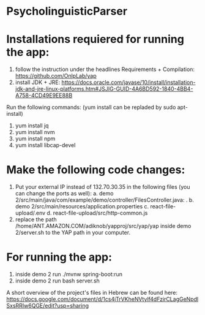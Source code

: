 # PsycholinguisticParser

# Installations requiered for running the app:

1. follow the instruction under the headlines Requirements + Compilation: https://github.com/OnlpLab/yap
2. install JDK + JRE: https://docs.oracle.com/javase/10/install/installation-jdk-and-jre-linux-platforms.htm#JSJIG-GUID-4A6BD592-1840-4BB4-A758-4CD49E9EE88B 

Run the following commands: (yum install can be repladed by sudo apt-install)
1. yum install jq
2. yum install nvm
3. yum install npm
4. yum install libcap-devel

# Make the following code changes:

1. Put your external IP instead of 132.70.30.35 in the following files (you can change the ports as well):
        a. demo 2/src/main/java/com/example/demo/controller/FilesController.java: .
        b. demo 2/src/main/resources/application.properties
        c. react-file-upload/.env
        d. react-file-upload/src/http-common.js
2. replace the path /home/ANT.AMAZON.COM/adiknob/yapproj/src/yap/yap inside demo 2/server.sh to the YAP path in your computer.

# For running the app:

1. inside demo 2 run ./mvnw spring-boot:run
2. inside demo 2 run bash server.sh

A short overview of the project's files in Hebrew can be found here:
https://docs.google.com/document/d/1cs4jTrVKheNVtylf4dFzirCLagGeNpdlSxsRRIw6QGE/edit?usp=sharing

